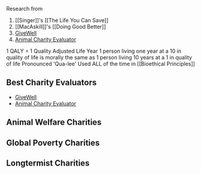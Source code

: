 Research from
1. [[Singer]]'s [[The Life You Can Save]]
2. [[MacAskill]]'s [[Doing Good Better]]
3. [GiveWell](https://www.givewell.org/)
4. [Animal Charity Evaluator](https://animalcharityevaluators.org/)


1 QALY = 1 Quality Adjusted Life Year
	1 person living one year at a 10 in quality of life is morally the same as 1 person living 10 years at a 1 in quality of life
	Pronounced 'Qua-lee'
	Used ALL of the time in [[Bioethical Principles]]

## Best Charity Evaluators
- [GiveWell](https://www.givewell.org/)
- [Animal Charity Evaluator](https://animalcharityevaluators.org/)


## Animal Welfare Charities

## Global Poverty Charities


## Longtermist Charities

